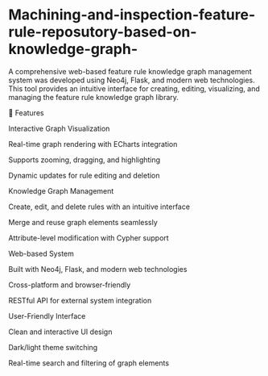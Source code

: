 # Machining-and-inspection-feature-rule-reposutory-based-on-knowledge-graph-
A comprehensive web-based feature rule knowledge graph management system was developed using Neo4j, Flask, and modern web technologies. This tool provides an intuitive interface for creating, editing, visualizing, and managing the feature rule knowledge graph library.

🚀 Features

Interactive Graph Visualization

Real-time graph rendering with ECharts integration

Supports zooming, dragging, and highlighting

Dynamic updates for rule editing and deletion

Knowledge Graph Management

Create, edit, and delete rules with an intuitive interface

Merge and reuse graph elements seamlessly

Attribute-level modification with Cypher support

Web-based System

Built with Neo4j, Flask, and modern web technologies

Cross-platform and browser-friendly

RESTful API for external system integration

User-Friendly Interface

Clean and interactive UI design

Dark/light theme switching

Real-time search and filtering of graph elements
